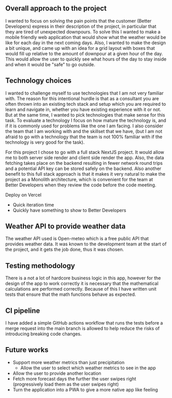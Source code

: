 
## Overall approach to the project
I wanted to focus on solving the pain points that the customer (Better Developers) express in their description of the project, in particular that they are tired of unexpected downpours. To solve this I wanted to make a mobile friendly web application that would show what the weather would be like for each day in the next coming days. Also, I wanted to make the design a bit unique, and came up with an idea for a grid layout with boxes that would fill up relative to the amount of downpour at a given hour of the day. This would allow the user to quickly see what hours of the day to stay inside and when it would be "safe" to go outside.

## Technology choices
I wanted to challenge myself to use technologies that I am not very familiar with. The reason for this intentional hurdle is that as a consultant you are often thrown into an existing tech stack and setup which you are required to learn and navigate in, whether you have existing experience with it or not. But at the same time, I wanted to pick technologies that make sense for this task. To evaluate a technology I focus on how mature the technology is, and if it is commonly used for problems like the one I am facing. I also consider the team that I am working with and the skillset that we have, (but I am not afraid to go with a technology that the team is not 100% familiar with if the technology is very good for the task). 

For this project I chose to go with a full stack NextJS project. It would allow me to both server side render and client side render the app. Also, the data fetching takes place on the backend resulting in fewer network round trips and a potential API key can be stored safely on the backend. 
Also another benefit to this full stack approach is that it makes it very natural to make the project as a Monolith architecture, which is convenient for the team at Better Developers when they review the code before the code meeting.

Deploy on Vercel 
- Quick iteration time
- Quickly have something to show to Better Developers

## Weather API to provide weather data
The weather API used is Open-meteo which is a free public API that provides weather data. It was known to the development team at the start of the project, and it gets the job done, thus it was chosen.

## Testing methodology
There is a not a lot of hardcore business logic in this app, however for the design of the app to work correctly it is necessary that the mathematical calculations are performed correctly. Because of this I have written unit tests that ensure that the math functions behave as expected.

## CI pipeline
I have added a simple GitHub actions workflow that runs the tests before a merge request into the main branch is allowed to help reduce the risks of introducing breaking code changes.

## Future works
- Support more weather metrics than just precipitation
  - Allow the user to select which weather metrics to see in the app
- Allow the user to provide another location
- Fetch more forecast days the further the user swipes right (progressively load them as the user swipes right)
- Turn the application into a PWA to give a more native app like feeling

